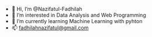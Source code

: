 - 👋 Hi, I’m @Nazifatul-Fadhilah
- 👀 I’m interested in Data Analysis and Web Programming 
- 🌱 I’m currently learning Machine Learning with pyhton
- 📫 fadhilahnazifatul@gmail.com

<!---
Nazifatul-Fadhilah/Nazifatul-Fadhilah is a ✨ special ✨ repository because its `README.md` (this file) appears on your GitHub profile.
You can click the Preview link to take a look at your changes.
--->
